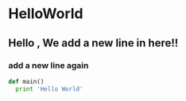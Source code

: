 # HelloWorld

## Hello , We add a new line in here!!

### add a new line again

```python
def main()
  print 'Hello World'
```
